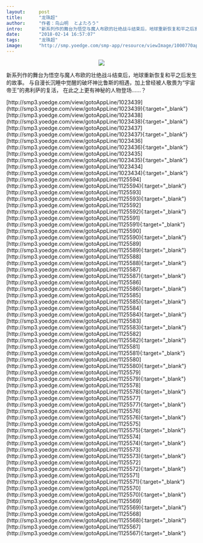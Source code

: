 ```yaml
---
layout:     post
title:      "龙珠超"
author:     "作者：鸟山明  とよたろう"
intro:      "新系列作的舞台为悟空与魔人布欧的壮绝战斗结束后，地球重新恢复和平之后发生的故事。 与自漫长沉睡中觉醒的破坏神比鲁斯的相遇，加上曾经被人敬畏为“宇宙帝王”的弗利萨的复活， 在此之上更有神秘的人物登场……？"
date:       "2018-02-14 16:57:07"
tags:       "龙珠超"
image:      "http://smp.yoedge.com/smp-app/resource/viewImage/1000770appline.png"
---
```

<div style="text-align: center">
<p><img src="http://smp.yoedge.com/smp-app/resource/viewImage/1000770appline.png"/></p>
</div>
<p class="post-meta">
<span>新系列作的舞台为悟空与魔人布欧的壮绝战斗结束后，地球重新恢复和平之后发生的故事。 与自漫长沉睡中觉醒的破坏神比鲁斯的相遇，加上曾经被人敬畏为“宇宙帝王”的弗利萨的复活， 在此之上更有神秘的人物登场……？</span>
</p>
[http://smp3.yoedge.com/view/gotoAppLine/1023439](http://smp3.yoedge.com/view/gotoAppLine/1023439){:target="_blank"}
[http://smp3.yoedge.com/view/gotoAppLine/1023438](http://smp3.yoedge.com/view/gotoAppLine/1023438){:target="_blank"}
[http://smp3.yoedge.com/view/gotoAppLine/1023437](http://smp3.yoedge.com/view/gotoAppLine/1023437){:target="_blank"}
[http://smp3.yoedge.com/view/gotoAppLine/1023436](http://smp3.yoedge.com/view/gotoAppLine/1023436){:target="_blank"}
[http://smp3.yoedge.com/view/gotoAppLine/1023435](http://smp3.yoedge.com/view/gotoAppLine/1023435){:target="_blank"}
[http://smp3.yoedge.com/view/gotoAppLine/1023434](http://smp3.yoedge.com/view/gotoAppLine/1023434){:target="_blank"}
[http://smp3.yoedge.com/view/gotoAppLine/1125594](http://smp3.yoedge.com/view/gotoAppLine/1125594){:target="_blank"}
[http://smp3.yoedge.com/view/gotoAppLine/1125593](http://smp3.yoedge.com/view/gotoAppLine/1125593){:target="_blank"}
[http://smp3.yoedge.com/view/gotoAppLine/1125592](http://smp3.yoedge.com/view/gotoAppLine/1125592){:target="_blank"}
[http://smp3.yoedge.com/view/gotoAppLine/1125591](http://smp3.yoedge.com/view/gotoAppLine/1125591){:target="_blank"}
[http://smp3.yoedge.com/view/gotoAppLine/1125590](http://smp3.yoedge.com/view/gotoAppLine/1125590){:target="_blank"}
[http://smp3.yoedge.com/view/gotoAppLine/1125589](http://smp3.yoedge.com/view/gotoAppLine/1125589){:target="_blank"}
[http://smp3.yoedge.com/view/gotoAppLine/1125588](http://smp3.yoedge.com/view/gotoAppLine/1125588){:target="_blank"}
[http://smp3.yoedge.com/view/gotoAppLine/1125587](http://smp3.yoedge.com/view/gotoAppLine/1125587){:target="_blank"}
[http://smp3.yoedge.com/view/gotoAppLine/1125586](http://smp3.yoedge.com/view/gotoAppLine/1125586){:target="_blank"}
[http://smp3.yoedge.com/view/gotoAppLine/1125585](http://smp3.yoedge.com/view/gotoAppLine/1125585){:target="_blank"}
[http://smp3.yoedge.com/view/gotoAppLine/1125584](http://smp3.yoedge.com/view/gotoAppLine/1125584){:target="_blank"}
[http://smp3.yoedge.com/view/gotoAppLine/1125583](http://smp3.yoedge.com/view/gotoAppLine/1125583){:target="_blank"}
[http://smp3.yoedge.com/view/gotoAppLine/1125582](http://smp3.yoedge.com/view/gotoAppLine/1125582){:target="_blank"}
[http://smp3.yoedge.com/view/gotoAppLine/1125581](http://smp3.yoedge.com/view/gotoAppLine/1125581){:target="_blank"}
[http://smp3.yoedge.com/view/gotoAppLine/1125580](http://smp3.yoedge.com/view/gotoAppLine/1125580){:target="_blank"}
[http://smp3.yoedge.com/view/gotoAppLine/1125579](http://smp3.yoedge.com/view/gotoAppLine/1125579){:target="_blank"}
[http://smp3.yoedge.com/view/gotoAppLine/1125578](http://smp3.yoedge.com/view/gotoAppLine/1125578){:target="_blank"}
[http://smp3.yoedge.com/view/gotoAppLine/1125577](http://smp3.yoedge.com/view/gotoAppLine/1125577){:target="_blank"}
[http://smp3.yoedge.com/view/gotoAppLine/1125576](http://smp3.yoedge.com/view/gotoAppLine/1125576){:target="_blank"}
[http://smp3.yoedge.com/view/gotoAppLine/1125575](http://smp3.yoedge.com/view/gotoAppLine/1125575){:target="_blank"}
[http://smp3.yoedge.com/view/gotoAppLine/1125574](http://smp3.yoedge.com/view/gotoAppLine/1125574){:target="_blank"}
[http://smp3.yoedge.com/view/gotoAppLine/1125573](http://smp3.yoedge.com/view/gotoAppLine/1125573){:target="_blank"}
[http://smp3.yoedge.com/view/gotoAppLine/1125572](http://smp3.yoedge.com/view/gotoAppLine/1125572){:target="_blank"}
[http://smp3.yoedge.com/view/gotoAppLine/1125571](http://smp3.yoedge.com/view/gotoAppLine/1125571){:target="_blank"}
[http://smp3.yoedge.com/view/gotoAppLine/1125570](http://smp3.yoedge.com/view/gotoAppLine/1125570){:target="_blank"}
[http://smp3.yoedge.com/view/gotoAppLine/1125569](http://smp3.yoedge.com/view/gotoAppLine/1125569){:target="_blank"}
[http://smp3.yoedge.com/view/gotoAppLine/1125568](http://smp3.yoedge.com/view/gotoAppLine/1125568){:target="_blank"}
[http://smp3.yoedge.com/view/gotoAppLine/1125567](http://smp3.yoedge.com/view/gotoAppLine/1125567){:target="_blank"}


